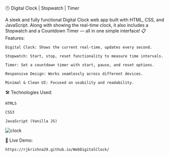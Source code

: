 🕒 Digital Clock | Stopwatch | Timer

A sleek and fully functional Digital Clock web app built with HTML, CSS, and JavaScript.
Along with showing the real-time clock, it also includes a Stopwatch and a Countdown Timer — all in one simple interface!
📋 Features:

    Digital Clock: Shows the current real-time, updates every second.

    Stopwatch: Start, stop, reset functionality to measure time intervals.

    Timer: Set a countdown timer with start, pause, and reset options.

    Responsive Design: Works seamlessly across different devices.

    Minimal & Clean UI: Focused on usability and readability.

🛠 Technologies Used:

    HTML5

    CSS3

    JavaScript (Vanilla JS)

![clock](https://github.com/user-attachments/assets/e7e4f654-1d68-41ad-9fb4-637be5deed3e)


📌 Live Demo:

    https://rjkrishna29.github.io/WebDigitalClock/
